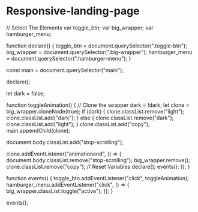 # Responsive-landing-page
// Select The Elements
var toggle_btn;
var big_wrapper;
var hamburger_menu;

function declare() {
  toggle_btn = document.querySelector(".toggle-btn");
  big_wrapper = document.querySelector(".big-wrapper");
  hamburger_menu = document.querySelector(".hamburger-menu");
}

const main = document.querySelector("main");

declare();

let dark = false;

function toggleAnimation() {
  // Clone the wrapper
  dark = !dark;
  let clone = big_wrapper.cloneNode(true);
  if (dark) {
    clone.classList.remove("light");
    clone.classList.add("dark");
  } else {
    clone.classList.remove("dark");
    clone.classList.add("light");
  }
  clone.classList.add("copy");
  main.appendChild(clone);

  document.body.classList.add("stop-scrolling");

  clone.addEventListener("animationend", () => {
    document.body.classList.remove("stop-scrolling");
    big_wrapper.remove();
    clone.classList.remove("copy");
    // Reset Variables
    declare();
    events();
  });
}

function events() {
  toggle_btn.addEventListener("click", toggleAnimation);
  hamburger_menu.addEventListener("click", () => {
    big_wrapper.classList.toggle("active");
  });
}

events();
